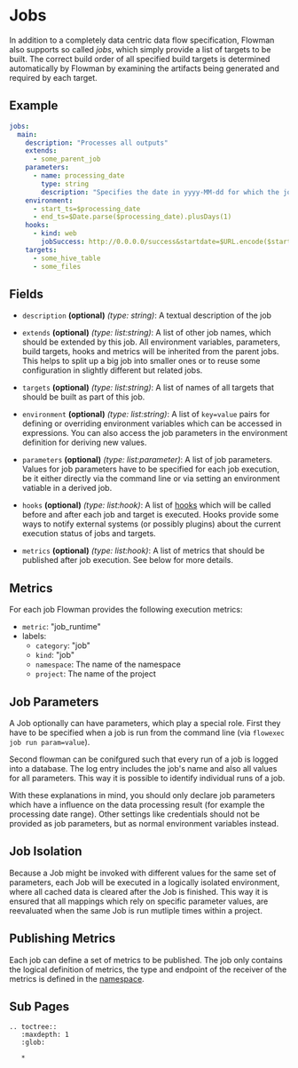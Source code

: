 # Jobs

In addition to a completely data centric data flow specification, Flowman also supports so called *jobs*, which simply
provide a list of targets to be built. The correct build order of all specified build targets is determined
automatically by Flowman by examining the artifacts being generated and required by each target. 


## Example
```yaml
jobs:
  main:
    description: "Processes all outputs"
    extends:
      - some_parent_job
    parameters:
      - name: processing_date
        type: string
        description: "Specifies the date in yyyy-MM-dd for which the job will be run"
    environment:
      - start_ts=$processing_date
      - end_ts=$Date.parse($processing_date).plusDays(1)
    hooks:
      - kind: web
        jobSuccess: http://0.0.0.0/success&startdate=$URL.encode($start_ts)&enddate=$URL.encode($end_ts)&period=$processing_duration&force=$force
    targets:
      - some_hive_table
      - some_files
```

## Fields
* `description` **(optional)** *(type: string)*: 
A textual description of the job

* `extends` **(optional)** *(type: list:string)*:
A list of other job names, which should be extended by this job. All environment variables, parameters, build targets,
hooks and metrics will be inherited from the parent jobs. This helps to split up a big job into smaller ones or to
reuse some configuration in slightly different but related jobs.

* `targets` **(optional)** *(type: list:string)*:
A list of names of all targets that should be built as part of this job.
 
* `environment` **(optional)** *(type: list:string)*:
A list of `key=value` pairs for defining or overriding environment variables which can be accessed in expressions. 
You can also access the job parameters in the environment definition for deriving new values.
 
* `parameters` **(optional)** *(type: list:parameter)*:
A list of job parameters. Values for job parameters have to be specified for each job execution, be it either directly 
via the command line or via setting an environment vatiable in a derived job.
 
* `hooks` **(optional)** *(type: list:hook)*:
A list of [hooks](../hooks/index.md) which will be called before and after each job and target is executed. Hooks provide some ways to
notify external systems (or possibly plugins) about the current execution status of jobs and targets.
 
* `metrics` **(optional)** *(type: list:hook)*:
A list of metrics that should be published after job execution. See below for more details.


## Metrics

For each job Flowman provides the following execution metrics:
* `metric`: "job_runtime"
* labels: 
  * `category`: "job"
  * `kind`: "job"
  * `namespace`: The name of the namespace
  * `project`: The name of the project 


## Job Parameters

A Job optionally can have parameters, which play a special role. First they have to be
specified when a job is run from the command line (via `flowexec job run param=value`).

Second flowman can be conifgured such that every run of a job is logged into a database. The
log entry includes the job's name and also all values for all parameters. This way it is 
possible to identify individual runs of a job.

With these explanations in mind, you should only declare job parameters which have a influence
on the data processing result (for example the processing date range). Other settings like
credentials should not be provided as job parameters, but as normal environment variables
instead.


## Job Isolation

Because a Job might be invoked with different values for the same set of parameters, each 
Job will be executed in a logically isolated environment, where all cached data is cleared
after the Job is finished. This way it is ensured that all mappings which rely on specific
parameter values, are reevaluated when the same Job is run mutliple times within a project.


## Publishing Metrics

Each job can define a set of metrics to be published. The job only contains the logical definition of metrics,
the type and endpoint of the receiver of the metrics is defined in the [namespace](../namespace.md).


## Sub Pages
```eval_rst
.. toctree::
   :maxdepth: 1
   :glob:

   *
```
